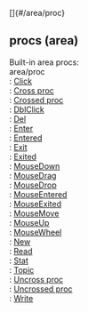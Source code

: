 []{#/area/proc}    
## procs (area)    
Built-in area procs:    
area/proc    
:   [Click](ref/atom/proc/Click)    
:   [Cross proc](ref/atom/proc/Cross)    
:   [Crossed proc](ref/atom/proc/Crossed)    
:   [DblClick](ref/atom/proc/DblClick)    
:   [Del](ref/datum/proc/Del)    
:   [Enter](ref/atom/proc/Enter)    
:   [Entered](ref/atom/proc/Entered)    
:   [Exit](ref/atom/proc/Exit)    
:   [Exited](ref/atom/proc/Exited)    
:   [MouseDown](ref/atom/proc/MouseDown)    
:   [MouseDrag](ref/atom/proc/MouseDrag)    
:   [MouseDrop](ref/atom/proc/MouseDrop)    
:   [MouseEntered](ref/atom/proc/MouseEntered)    
:   [MouseExited](ref/atom/proc/MouseExited)    
:   [MouseMove](ref/atom/proc/MouseMove)    
:   [MouseUp](ref/atom/proc/MouseUp)    
:   [MouseWheel](ref/atom/proc/MouseWheel)    
:   [New](ref/atom/proc/New)    
:   [Read](ref/datum/proc/Read)    
:   [Stat](ref/atom/proc/Stat)    
:   [Topic](ref/datum/proc/Topic)    
:   [Uncross proc](ref/atom/proc/Uncross)    
:   [Uncrossed proc](ref/atom/proc/Uncrossed)    
:   [Write](ref/datum/proc/Write)  